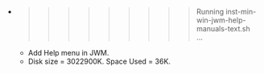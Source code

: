 * >>>>>>>>> Running inst-min-win-jwm-help-manuals-text.sh ...
  * Add Help menu in JWM.
  * Disk size = 3022900K. Space Used = 36K.
